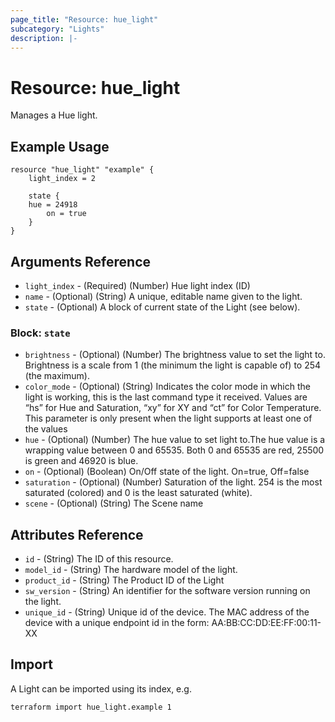 ```yaml
---
page_title: "Resource: hue_light"
subcategory: "Lights"
description: |-
---
```


# Resource: hue_light

Manages a Hue light.

## Example Usage

```hcl
resource "hue_light" "example" {
    light_index = 2

    state {
    hue = 24918
        on = true
    }
}
```

## Arguments Reference

- `light_index` - (Required) (Number) Hue light index (ID)
- `name` - (Optional) (String) A unique, editable name given to the light.
- `state` - (Optional) A block of current state of the Light (see below).

### Block: `state`

- `brightness` - (Optional) (Number) The brightness value to set the light to. Brightness is a scale from 1 (the minimum the light is capable of) to 254 (the maximum).
- `color_mode` - (Optional) (String) Indicates the color mode in which the light is working, this is the last command type it received. Values are “hs” for Hue and Saturation, “xy” for XY and “ct” for Color Temperature. This parameter is only present when the light supports at least one of the values
- `hue` - (Optional) (Number) The hue value to set light to.The hue value is a wrapping value between 0 and 65535. Both 0 and 65535 are red, 25500 is green and 46920 is blue.
- `on` - (Optional) (Boolean) On/Off state of the light. On=true, Off=false
- `saturation` - (Optional) (Number) Saturation of the light. 254 is the most saturated (colored) and 0 is the least saturated (white).
- `scene` - (Optional) (String) The Scene name

## Attributes Reference

- `id` - (String) The ID of this resource.
- `model_id` - (String) The hardware model of the light.
- `product_id` - (String) The Product ID of the Light
- `sw_version` - (String) An identifier for the software version running on the light.
- `unique_id` - (String) Unique id of the device. The MAC address of the device with a unique endpoint id in the form: AA:BB:CC:DD:EE:FF:00:11-XX

## Import

A Light can be imported using its index, e.g.

```shell
terraform import hue_light.example 1
```

